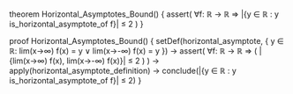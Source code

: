 theorem Horizontal_Asymptotes_Bound() {
  assert(
    ∀f: ℝ → ℝ ⇒ |{y ∈ ℝ : y is_horizontal_asymptote_of f}| ≤ 2
  )
}

proof Horizontal_Asymptotes_Bound() {
  setDef(horizontal_asymptote, {
    y ∈ ℝ: lim(x→∞) f(x) = y ∨ lim(x→-∞) f(x) = y
  }) →
  assert(
    ∀f: ℝ → ℝ ⇒ (
      |{lim(x→∞) f(x), lim(x→-∞) f(x)}| ≤ 2
    )
  ) →
  apply(horizontal_asymptote_definition) →
  conclude(|{y ∈ ℝ : y is_horizontal_asymptote_of f}| ≤ 2)
}